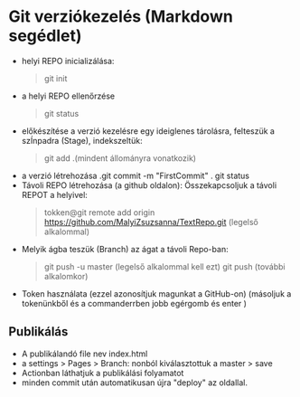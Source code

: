 # Git verziókezelés (Markdown segédlet)

- helyi REPO inicializálása:
    > git init
- a helyi REPO ellenőrzése
    >git status
- előkészítése a verzió kezelésre egy ideiglenes tárolásra, felteszük a szÍnpadra (Stage), indekszeltük:
    >git add .(mindent állományra vonatkozik)
- a verzió létrehozása
    .git commit -m "FirstCommit"
     . git status
- Távoli REPO létrehozása (a github oldalon):
Összekapcsoljuk a távoli REPOT a helyivel:
    >tokken@git remote add origin https://github.com/MalyiZsuzsanna/TextRepo.git (legelső alkalommal)
- Melyik ágba teszük (Branch) az ágat a távoli Repo-ban:
    >git push -u master (legelső alkalommal kell ezt)
    >git push (további alkalomkor)
- Token használata (ezzel azonosítjuk magunkat a GitHub-on) (másoljuk a tokenünkből és a commanderrben jobb egérgomb és enter )

## Publikálás

- A publikálandó file nev index.html
- a settings > Pages > Branch: nonból kiválasztottuk a master > save
- Actionban láthatjuk a publikálási folyamatot
- minden commit után automatikusan újra "deploy" az oldallal.